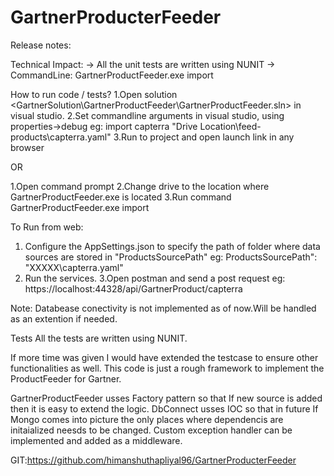 # GartnerProducterFeeder

Release notes:

Technical Impact:
	-> All the unit tests are written using NUNIT
	-> CommandLine: <Path to exe>GartnerProductFeeder.exe import <source Eg:capterra> <drive location of source>
	
How to run code / tests?
 1.Open solution <GartnerSolution\GartnerProductFeeder\GartnerProductFeeder.sln> in visual studio.
 2.Set commandline arguments in visual studio, using properties->debug
   eg: import capterra "Drive Location\feed-products\capterra.yaml"
 3.Run to project and open launch link in any browser

 OR
 
 1.Open command prompt
 2.Change drive to the location where GartnerProductFeeder.exe is located
 3.Run command GartnerProductFeeder.exe import <source Eg:capterra> <drive location of source>
 
To Run from web:
1. Configure the AppSettings.json to specify the path of folder where data sources are stored in "ProductsSourcePath"
   eg: ProductsSourcePath": "XXXXX\capterra.yaml"
2. Run the services.
3.Open postman and send a post request
   eg: https://localhost:44328/api/GartnerProduct/capterra
   
Note: Databease conectivity is not implemented as of now.Will be handled as an extention if needed.

Tests
All the tests are written using NUNIT.

If more time was given I would have extended the testcase to ensure other functionalities as well.
This code is just a rough framework to implement the ProductFeeder for Gartner.

GartnerProductFeeder usses Factory pattern so that If new source is added then it is easy to extend the logic.
DbConnect usses IOC so that in future If Mongo comes into picture the only places where dependencis are initaialized neesds to be changed.
Custom exception handler can be implemented and added as a middleware.

GIT:https://github.com/himanshuthapliyal96/GartnerProducterFeeder
